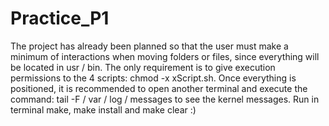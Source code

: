 # Practice_P1
The project has already been planned so that the user must make a minimum of interactions when moving folders or files, since everything will be located in usr / bin. The only requirement is to give execution permissions to the 4 scripts: chmod -x xScript.sh. Once everything is positioned, it is recommended to open another terminal and execute the command: tail -F / var / log / messages to see the kernel messages. Run in terminal make, make install and make clear :)

